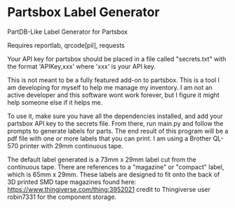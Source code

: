 # Partsbox Label Generator
 PartDB-Like Label Generator for Partsbox

Requires reportlab, qrcode[pil], requests

Your API key for partsbox should be placed in a file called "secrets.txt" with the format 'APIKey,xxx' where 'xxx' is your API key.

This is not meant to be a fully featured add-on to partsbox. This is a tool I am developing for myself to help me manage my inventory. I am not an active developer and this software wont work forever, but I figure it might help someone else if it helps me.

To use it, make sure you have all the dependencies installed, and add your partsbox API key to the secrets file. From there, run main.py and follow the prompts to generate labels for parts. The end result of this program will be a pdf file with one or more labels that you can print. I am using a Brother QL-570 printer with 29mm continuous tape.

The default label generated is a 73mm x 29mm label cut from the continuous tape. There are references to a "magazine" or "compact" label, which is 65mm x 29mm. These labels are designed to fit onto the back of 3D printed SMD tape magazines found here: https://www.thingiverse.com/thing:3952021   credit to Thingiverse user robin7331 for the component storage. 
